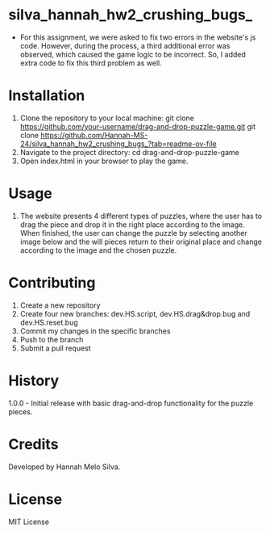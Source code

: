 # silva_hannah_hw2_crushing_bugs_

- For this assignment, we were asked to fix two errors in the website's js code. However, 
during the process, a third additional error was observed, which caused the game logic to be incorrect.
So, I added extra code to fix this third problem as well.

# Installation

1. Clone the repository to your local machine: 
git clone https://github.com/your-username/drag-and-drop-puzzle-game.git
git clone https://github.com/Hannah-MS-24/silva_hannah_hw2_crushing_bugs_?tab=readme-ov-file
2. Navigate to the project directory:
cd drag-and-drop-puzzle-game
3. Open index.html in your browser to play the game.

# Usage

1. The website presents 4 different types of puzzles, 
where the user has to drag the piece and drop it in the right place according to the image. 
When finished, the user can change the puzzle by selecting another image below and the will pieces return to 
their original place and change according to the image and the chosen puzzle.

# Contributing
1. Create a new repository
2. Create four new branches: dev.HS.script, dev.HS.drag&drop.bug and dev.HS.reset.bug
3. Commit my changes in the specific branches
4. Push to the branch
5. Submit a pull request 

# History
1.0.0 - Initial release with basic drag-and-drop functionality for the puzzle pieces.

# Credits
Developed by Hannah Melo Silva.

# License
MIT License 



